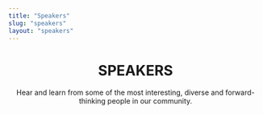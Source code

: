 ```yaml
---
title: "Speakers"
slug: "speakers"
layout: "speakers"
---
```


<header class="page-info">
    <h1 class="page-title">SPEAKERS</h1>
    <p class="page-description">Hear and learn from some of the most interesting, diverse and forward-thinking people in our community.</p>
</header>